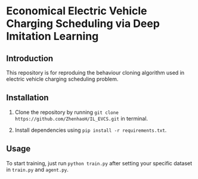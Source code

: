 # Economical Electric Vehicle Charging Scheduling via Deep Imitation Learning
## Introduction

This repository is for reproduing the behaviour cloning algorithm used in electric vehicle charging scheduling problem.

## Installation

1. Clone the repository by running `git clone https://github.com/ZhenhaoH/IL_EVCS.git` in terminal.

2. Install dependencies using `pip install -r requirements.txt`.

## Usage

To start training, just run `python train.py` after setting your specific dataset in `train.py` and `agent.py`.